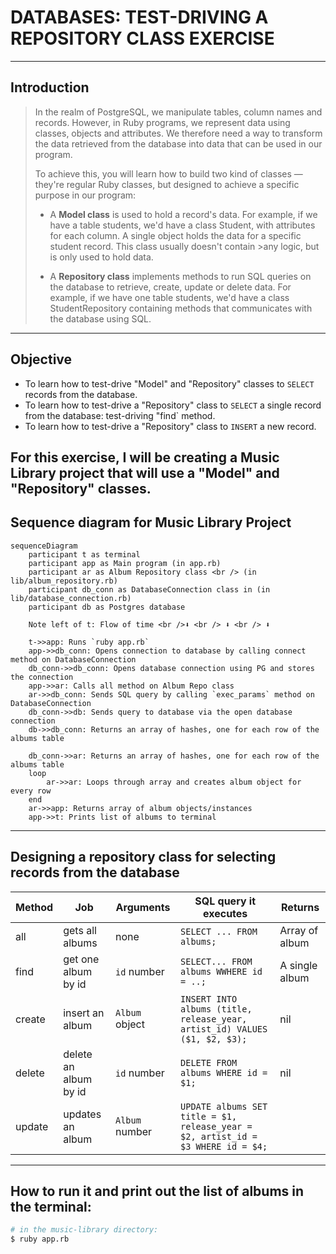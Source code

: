 # DATABASES: TEST-DRIVING A REPOSITORY CLASS EXERCISE

----

## Introduction

>In the realm of PostgreSQL, we manipulate tables, column names and records. However, in Ruby programs, we represent data using classes, objects and attributes. We therefore need a way to transform the data retrieved from the database into data that can be used in our program.
>
>To achieve this, you will learn how to build two kind of classes — they're regular Ruby classes, but designed to achieve a specific purpose in our program:
>
> * A **Model class** is used to hold a record's data.
>For example, if we have a table students, we'd have a class Student, with attributes for each column. A single object holds the data for a specific student record. This class usually doesn't contain >any logic, but is only used to hold data.
>
> * A **Repository class** implements methods to run SQL queries on the database to retrieve, create, update or delete data.
>For example, if we have one table students, we'd have a class StudentRepository containing methods that communicates with the database using SQL.

----

## Objective

* To learn how to test-drive "Model" and "Repository" classes to `SELECT` records from the database.
* To learn how to test-drive a "Repository" class to `SELECT` a single record from the database: test-driving "find` method.
* To learn how to test-drive a "Repository" class to `INSERT` a new record.


For this exercise, I will be creating a Music Library project that will use a "Model" and "Repository" classes.
----

## Sequence diagram for Music Library Project

```mermaid
sequenceDiagram
    participant t as terminal
    participant app as Main program (in app.rb)
    participant ar as Album Repository class <br /> (in lib/album_repository.rb)
    participant db_conn as DatabaseConnection class in (in lib/database_connection.rb)
    participant db as Postgres database

    Note left of t: Flow of time <br />⬇ <br /> ⬇ <br /> ⬇ 

    t->>app: Runs `ruby app.rb`
    app->>db_conn: Opens connection to database by calling connect method on DatabaseConnection
    db_conn->>db_conn: Opens database connection using PG and stores the connection
    app->>ar: Calls all method on Album Repo class
    ar->>db_conn: Sends SQL query by calling `exec_params` method on DatabaseConnection
    db_conn->>db: Sends query to database via the open database connection
    db->>db_conn: Returns an array of hashes, one for each row of the albums table

    db_conn->>ar: Returns an array of hashes, one for each row of the albums table
    loop 
        ar->>ar: Loops through array and creates album object for every row
    end
    ar->>app: Returns array of album objects/instances
    app->>t: Prints list of albums to terminal
```

----

## Designing a repository class for selecting records from the database

| Method | Job                   | Arguments      | SQL query it executes                                                            | Returns        |
| ------ | --------------------- | -------------- | -------------------------------------------------------------------------        | -------------- |
| all    | gets all albums       | none           | `SELECT ... FROM albums;`                                                        | Array of album |
| find   | get one album by id   | `id` number    | `SELECT... FROM albums WWHERE id = ..;`                                          | A single album |
| create | insert an album       | `Album` object | `INSERT INTO albums (title, release_year, artist_id) VALUES ($1, $2, $3);`       | nil
| delete | delete an album by id | `id` number    | `DELETE FROM albums WHERE id = $1;`                                              | nil
| update | updates an album      | `Album` number | `UPDATE albums SET title = $1, release_year = $2, artist_id = $3 WHERE id = $4;` |
----

## How to run it and print out the list of albums in the terminal:

```bash
# in the music-library directory:
$ ruby app.rb
```
